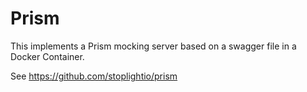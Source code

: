 # Prism

This implements a Prism mocking server based on a swagger file in a Docker Container.

See https://github.com/stoplightio/prism